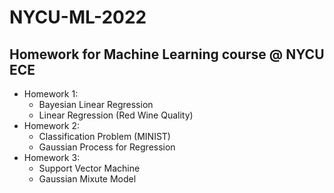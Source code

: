 # NYCU-ML-2022
## Homework for Machine Learning course @ NYCU ECE

* Homework 1:
    * Bayesian Linear Regression
    * Linear Regression (Red Wine Quality)
* Homework 2:
    * Classification Problem (MINIST)
    * Gaussian Process for Regression
* Homework 3:
    * Support Vector Machine
    * Gaussian Mixute Model
